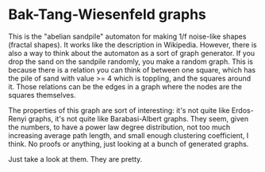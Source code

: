 Bak-Tang-Wiesenfeld graphs
====

This is the "abelian sandpile" automaton for making 1/f noise-like shapes (fractal shapes). It works like the description in Wikipedia. However, there is also a way to think about the automaton as a sort of graph generator. If you drop the sand on the sandpile randomly, you make a random graph. This is because there is a relation you can think of between one square, which has the pile of sand with value >= 4 which is toppling, and the squares around it. Those relations can be the edges in a graph where the nodes are the squares themselves.

The properties of this graph are sort of interesting: it's not quite like Erdos-Renyi graphs, it's not quite like Barabasi-Albert graphs. They seem, given the numbers, to have a power law degree distribution, not too much increasing average path length, and small enough clustering coefficient, I think. No proofs or anything, just looking at a bunch of generated graphs.

Just take a look at them. They are pretty.
